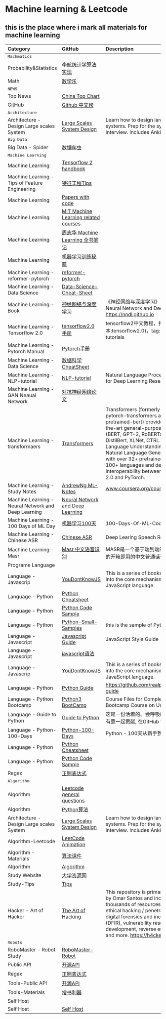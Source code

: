 # Machine learning & Leetcode
## this is the place where i mark all materials for machine learning

|    Category    |    GitHub      |Description|    Status|
|:--------       |  :----------   |  :-----------|  :-----------|
|<kbd>Machmatics<kbd>|||
|Probability&Statistics|[李航统计学算法实现](https://github.com/Dod-o/Statistical-Learning-Method_Code)|
|Math|[数学乐](https://www.shuxuele.com/calculus/integration-introduction.html)||
|<kbd>NEWS<kbd>|||
|Top News|[China Top Chart ](https://github.com/kon9chunkit/GitHub-Chinese-Top-Charts#Vue)|
|GitHub |[Github 中文榜](https://github.com/kon9chunkit/GitHub-Chinese-Top-Charts)||
|<kbd>Architecture<kbd>|||
|Architecture - Design Large scales System|[Large Scales System Design](https://github.com/donnemartin/system-design-primer)|Learn how to design large-scale systems. Prep for the system design interview. Includes Anki flashcards.||
|<kbd>Big Data<kbd>|||
|Big Data - Spider|[数据爬虫](https://github.com/shengqiangzhang/examples-of-web-crawlers)||
|<kbd>Machine Learning <kbd>|||
|Machine Learning  |[Tensorflow 2 handbook](https://github.com/robin521111/MachineLearning_notes.git)  ||
|Machine Learning - Tips of Feature Engineering|[特征工程Tips](https://github.com/Pysamlam/Tips-of-Feature-engineering)||
|Machine Learning|[Papers with code](https://github.com/zziz/pwc)||
|Machine Learning |[MIT Machine Learning related courses](https://github.com/lexfridman/mit-deep-learning)||
|Machine Learning|[周志华 Machine Learning 全书笔记](https://github.com/Vay-keen/Machine-learning-learning-notes)||
|Machine Learning|[机器学习训练秘籍](https://deeplearning-ai.github.io/machine-learning-yearning-cn/docs/ch01/)||
|Machine Learning - reformer-pytorch|[reformer-pytorch](https://github.com/lucidrains/reformer-pytorch)||
|Machine Learning - Data Science|[Data-Science-Cheat-Sheet](https://github.com/abhat222/Data-Science--Cheat-Sheet/blob/master/Python/Python_cheatsheet.pdf)||
|Machine Learning - Book |[神经网络与深度学习](https://github.com/nndl/nndl.github.io)|《神经网络与深度学习》 邱锡鹏著 Neural Network and Deep Learning https://nndl.github.io|
|Machine Learning - Tensorflow 2.0|[tensorflow2.0 手册 ](https://github.com/czy36mengfei/tensorflow2_tutorials_chinese)|tensorflow2中文教程，持续更新(当前版本:tensorflow2.0)，tag: tensorflow 2.0 tutorials|
|Machine Learning - Pytorch Manual |[Pytorch手册](https://github.com/zergtant/pytorch-handbook)||
|Machine Learning - Data Science|[数据科学CheatSheet](https://github.com/abhat222/Data-Science--Cheat-Sheet)||
|Machine Learning -  NLP-tutorial|[NLP-tutorial](https://github.com/graykode/nlp-tutorial)|Natural Language Processing Tutorial for Deep Learning Researchers||
|Machine Learning - GAN Neaual Network|[对抗神经网络论文](https://github.com/hindupuravinash/the-gan-zoo)||
|Machine Learning - transformaers|[Transformers](https://github.com/huggingface/transformers)|Transformers (formerly known as pytorch-transformers and pytorch-pretrained-bert) provides state-of-the-art general-purpose architectures (BERT, GPT-2, RoBERTa, XLM, DistilBert, XLNet, CTRL...) for Natural Language Understanding (NLU) and Natural Language Generation (NLG) with over 32+ pretrained models in 100+ languages and deep interoperability between TensorFlow 2.0 and PyTorch.|
|Machine Learning - Study Notes|[AndrewNg ML-Notes](https://github.com/fengdu78/Coursera-ML-AndrewNg-Notes)|www.coursera.org/course/ml |
|Machine Learning - Neural Network and Deep Learning|[Neural Network and Deep Learning](https://github.com/nndl/nndl.github.io)||| 
|Machine Learning  - 100 Days of ML Day|[机器学习100天](https://github.com/MLEveryday/100-Days-Of-ML-Code)|100-Days-Of-ML-Code中文版||
|Machine Learning - Chinese ASR|[Chinese ASR](https://github.com/nl8590687/ASRT_SpeechRecognition)|Deep Learing Speech Recognition||
|Machine Learning -Masr|[Masr 中文语音识别](https://github.com/libai3/masr)|MASR是一个基于端到端的深度神经网络的开箱即用的中文普通话语音识别工具||
|<kdb>Programe Language <kbd>|||
|Language - Javascrip|[YouDontKnowJS](https://github.com/getify/You-Dont-Know-JS)|This is a series of books diving deep into the core mechanisms of the JavaScript language.|
|Language - Python|[Python Cheatsheet](https://github.com/gto76/python-cheatsheet)||
|Language - Python|[Python Code Sample](https://github.com/geekcomputers/Python)||
|Language - Python| [Python-Small-Samples](https://github.com/jackzhenguo/python-small-examples)|this is the sample of Python practise|
|Language - Javascript|[Javascript Guide](https://github.com/airbnb/javascript)|JavaScript Style Guide||
|Language - Javascript|[javascript语法](https://github.com/ryanmcdermott/clean-code-javascript)||
|Language - Javascrip|[YouDontKnowJS](https://github.com/getify/You-Dont-Know-JS)|This is a series of books diving deep into the core mechanisms of the JavaScript language.|
|Language - Python|[Python Guide](https://docs.python-guide.org/)|https://github.com/realpython/python-guide||
|Language - Python Bootcamp|[Python3 BootCamp](https://github.com/Pierian-Data/Complete-Python-3-Bootcamp)|Course Files for Complete Python 3 Bootcamp Course on Udemy||
|Language - Guide to Python|[Guide to Python](https://pythonguidecn.readthedocs.io/zh/latest/)|这是一份活着的、会呼吸的指南。 如果您有意一起贡献, 在GitHub fork 我!||
|Language - Python-100-Days|[Python-100-Days](https://github.com/jackfrued/Python-100-Days)|Python - 100天从新手到大师||
|Language - Python|[Python Cheatsheet](https://github.com/gto76/python-cheatsheet)||
|Language - Python|[Python Code Sample](https://github.com/geekcomputers/Python)||
|Regex|[正则表达式](https://github.com/ziishaned/learn-regex)||
|<kbd>Algorithm<kbd>||||
|Algorithm |[Leetcode general questions](https://github.com/CyC2018/CS-Notes/blob/master/notes/Leetcode%20%E9%A2%98%E8%A7%A3%20-%20%E7%9B%AE%E5%BD%95.md)||
|Algorithm|[Python算法](https://github.com/Jack-Lee-Hiter/AlgorithmsByPython)||
|Architecture - Design Large scales System|[Large Scales System Design](https://github.com/donnemartin/system-design-primer)|Learn how to design large-scale systems. Prep for the system design interview. Includes Anki flashcards.||
|Algorithm-Leetcode|[LeetCode Animation](https://github.com/MisterBooo/LeetCodeAnimation)||
|Algorithm - Materials|[算法课件](https://github.com/hzwer/shareOI)||
|Algorithm|[Algorithm](https://github.com/labuladong/fucking-algorithm)||
|Study Website|[大学资源网](http://www.dxzy163.com/)||
|Study-Tips|[Tips](https://github.com/hackerschoice/thc-tips-tricks-hacks-cheat-sheet#ais-anchor)||
|Hacker - Art of Hacker|[The Art of Hacking](https://github.com/The-Art-of-Hacking/h4cker)|This repository is primarily maintained by Omar Santos and includes thousands of resources related to ethical hacking / penetration testing, digital forensics and incident response (DFIR), vulnerability research, exploit development, reverse engineering, and more. https://h4cker.org||
|<kbd>Robots<kbd>|||
|RoboMaster - Robot Study|[RoboMaster-Robot](https://v.youku.com/v_show/id_XNDUzMjYwMDQ2OA==.html?spm=a2hbt.13141534.1_2.d1_2)||
|Public API|[开源API](https://github.com/public-apis/public-apis)||
|Regex|[正则表达式](https://github.com/ziishaned/learn-regex)||
|Tools-Public API|[开源API](https://github.com/public-apis/public-apis)||
|Tools-Materials | [搜书利器](https://www.jiumodiary.com/)||
|<kdb> Self Host <kbd>
|Self Host|[Self Host](https://github.com/awesome-selfhosted/awesome-selfhosted)|||
